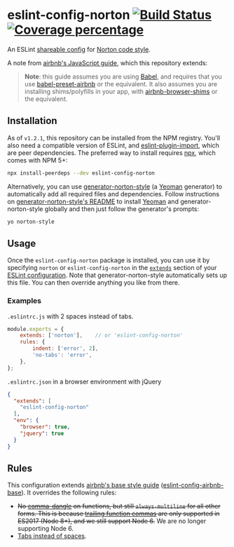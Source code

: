 # eslint-config-norton [![Build Status][gitlab-ci-image]][gitlab-ci-url] [![Coverage percentage][gitlab-coverage-image]][gitlab-coverage-url]
An ESLint [shareable config](http://eslint.org/docs/developer-guide/shareable-configs.html) for [Norton code style](https://gitlab.com/wwnorton/style).

A note from [airbnb's JavaScript guide](https://github.com/airbnb/javascript), which this repository extends:
> **Note**: this guide assumes you are using [Babel](https://babeljs.io), and requires that you use [babel-preset-airbnb](https://npmjs.com/babel-preset-airbnb) or the equivalent. It also assumes you are installing shims/polyfills in your app, with [airbnb-browser-shims](https://npmjs.com/airbnb-browser-shims) or the equivalent.

## Installation
As of `v1.2.1`, this repository can be installed from the NPM registry. You'll also need a compatible version of ESLint, and [eslint-plugin-import](https://github.com/benmosher/eslint-plugin-import), which are peer dependencies. The preferred way to install requires [npx](https://github.com/zkat/npx), which comes with NPM 5+:
```bash
npx install-peerdeps --dev eslint-config-norton
```

Alternatively, you can use [generator-norton-style](https://gitlab.com/wwnorton/style/generator-norton-style) (a [Yeoman](http://yeoman.io/) generator) to automatically add all required files and dependencies. Follow instructions on [generator-norton-style's README](https://gitlab.com/wwnorton/style/generator-norton-style/blob/master/README.md) to install [Yeoman](http://yeoman.io/) and generator-norton-style globally and then just follow the generator's prompts:
```bash
yo norton-style
```


## Usage
Once the `eslint-config-norton` package is installed, you can use it by specifying `norton` or `eslint-config-norton` in the [`extends`](http://eslint.org/docs/user-guide/configuring#extending-configuration-files) section of your [ESLint configuration](http://eslint.org/docs/user-guide/configuring). Note that generator-norton-style automatically sets up this file. You can then override anything you like from there.

### Examples
`.eslintrc.js` with 2 spaces instead of tabs.
```js
module.exports = {
	extends: ['norton'],	// or 'eslint-config-norton'
	rules: {
		indent: ['error', 2],
		'no-tabs': 'error',
	},
};
```

`.eslintrc.json` in a browser environment with jQuery
```json
{
  "extends": [
    "eslint-config-norton"
  ],
  "env": {
    "browser": true,
    "jquery": true
  }
}
```


## Rules
This configuration extends [airbnb's base style guide](https://github.com/airbnb/javascript) ([eslint-config-airbnb-base](https://github.com/airbnb/javascript/tree/master/packages/eslint-config-airbnb-base)). It overrides the following rules:

* ~~No [comma-dangle](http://eslint.org/docs/rules/comma-dangle) on functions, but still `always-multiline` for all other forms. This is because [trailing function commas](https://github.com/tc39/proposal-trailing-function-commas) are only supported in ES2017 (Node 8+), and we still support Node 6.~~ We are no longer supporting Node 6.
* [Tabs instead of spaces](https://gitlab.com/wwnorton/style/guide/issues/1).


[gitlab-ci-image]: https://gitlab.com/wwnorton/style/eslint-config-norton/badges/master/build.svg
[gitlab-ci-url]: https://gitlab.com/wwnorton/style/eslint-config-norton/commits/master
[gitlab-coverage-image]: https://gitlab.com/wwnorton/style/eslint-config-norton/badges/master/coverage.svg
[gitlab-coverage-url]: https://gitlab.com/wwnorton/style/eslint-config-norton/pipelines
